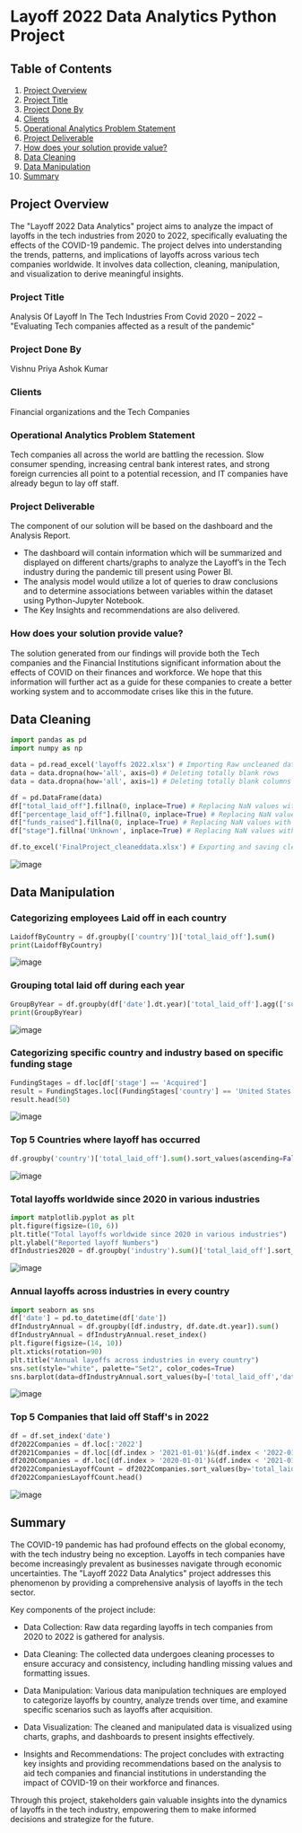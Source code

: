 # Layoff 2022 Data Analytics Python Project

## Table of Contents

1. [Project Overview](#project-overview)
2. [Project Title](#project-title)
3. [Project Done By](#project-done-by)
4. [Clients](#clients)
5. [Operational Analytics Problem Statement](#operational-analytics-problem-statement)
6. [Project Deliverable](#project-deliverable)
7. [How does your solution provide value?](#how-does-your-solution-provide-value)
8. [Data Cleaning](#data-cleaning)
9. [Data Manipulation](#data-manipulation)
10. [Summary](#summary)
    
## Project Overview

The "Layoff 2022 Data Analytics" project aims to analyze the impact of layoffs in the tech industries from 2020 to 2022, specifically evaluating the effects of the COVID-19 pandemic. The project delves into understanding the trends, patterns, and implications of layoffs across various tech companies worldwide. It involves data collection, cleaning, manipulation, and visualization to derive meaningful insights.


### Project Title
Analysis Of Layoff In The Tech Industries From Covid 2020 – 2022 – "Evaluating Tech companies affected as a result of the pandemic"

### Project Done By
Vishnu Priya Ashok Kumar

### Clients
Financial organizations and the Tech Companies

### Operational Analytics Problem Statement
Tech companies all across the world are battling the recession. Slow consumer spending, increasing central bank interest rates, and strong foreign currencies all point to a potential recession, and IT companies have already begun to lay off staff.

### Project Deliverable
The component of our solution will be based on the dashboard and the Analysis Report.
- The dashboard will contain information which will be summarized and displayed on different charts/graphs to analyze the Layoff’s in the Tech industry during the pandemic till present using Power BI.
- The analysis model would utilize a lot of queries to draw conclusions and to determine associations between variables within the dataset using Python-Jupyter Notebook.
- The Key Insights and recommendations are also delivered.

### How does your solution provide value?
The solution generated from our findings will provide both the Tech companies and the Financial Institutions significant information about the effects of COVID on their finances and workforce. We hope that this information will further act as a guide for these companies to create a better working system and to accommodate crises like this in the future.

## Data Cleaning
```python
import pandas as pd
import numpy as np

data = pd.read_excel('layoffs 2022.xlsx') # Importing Raw uncleaned dataset
data = data.dropna(how='all', axis=0) # Deleting totally blank rows
data = data.dropna(how='all', axis=1) # Deleting totally blank columns

df = pd.DataFrame(data)
df["total_laid_off"].fillna(0, inplace=True) # Replacing NaN values with 0 in total_laid_off column
df["percentage_laid_off"].fillna(0, inplace=True) # Replacing NaN values with 0 in percentage_laid_off column
df["funds_raised"].fillna(0, inplace=True) # Replacing NaN values with 0 in funds_raised column
df["stage"].fillna('Unknown', inplace=True) # Replacing NaN values with 'Unknown' in stage column

df.to_excel('FinalProject_cleaneddata.xlsx') # Exporting and saving cleaned dataset
```
![image](https://github.com/priya-ak/Python-Project-Layoff-Analysis-2022/assets/67804361/57005703-d873-4737-b59f-52485b994abe)

## Data Manipulation

### Categorizing employees Laid off in each country
```python
LaidoffByCountry = df.groupby(['country'])['total_laid_off'].sum()
print(LaidoffByCountry)
```
![image](https://github.com/priya-ak/Python-Project-Layoff-Analysis-2022/assets/67804361/68f4fe48-37e9-4a4c-a299-ef8a9560bd1e)

### Grouping total laid off during each year
```python
GroupByYear = df.groupby(df['date'].dt.year)['total_laid_off'].agg(['sum'])
print(GroupByYear)
```
![image](https://github.com/priya-ak/Python-Project-Layoff-Analysis-2022/assets/67804361/f4e0ab0a-da47-4b06-b8fb-05aaed127247)

### Categorizing specific country and industry based on specific funding stage
```python
FundingStages = df.loc[df['stage'] == 'Acquired']
result = FundingStages.loc[(FundingStages['country'] == 'United States') & (FundingStages['industry'] == 'Media')]
result.head(50)
```
![image](https://github.com/priya-ak/Python-Project-Layoff-Analysis-2022/assets/67804361/50fa2e64-4872-4923-b5a2-3541ac79d139)

### Top 5 Countries where layoff has occurred
```python
df.groupby('country')['total_laid_off'].sum().sort_values(ascending=False).head().plot(ylabel="", figsize=(8,8), kind='pie', stacked=True, colormap='tab10')
```
![image](https://github.com/priya-ak/Python-Project-Layoff-Analysis-2022/assets/67804361/39798a65-378e-409c-ae9c-b38daa331193)

### Total layoffs worldwide since 2020 in various industries
```python
import matplotlib.pyplot as plt
plt.figure(figsize=(10, 6))
plt.title("Total layoffs worldwide since 2020 in various industries")
plt.ylabel("Reported layoff Numbers")
dfIndustries2020 = df.groupby('industry').sum()['total_laid_off'].sort_values(ascending=False).plot(figsize=(16,8), kind='bar', stacked=True, colormap='cool')
```
![image](https://github.com/priya-ak/Python-Project-Layoff-Analysis-2022/assets/67804361/cd21af07-6a58-4c19-b8b4-e1eb696aa5a9)

### Annual layoffs across industries in every country
```python
import seaborn as sns
df['date'] = pd.to_datetime(df['date'])
dfIndustryAnnual = df.groupby([df.industry, df.date.dt.year]).sum()
dfIndustryAnnual = dfIndustryAnnual.reset_index()
plt.figure(figsize=(14, 10))
plt.xticks(rotation=90)
plt.title("Annual layoffs across industries in every country")
sns.set(style="white", palette="Set2", color_codes=True)
sns.barplot(data=dfIndustryAnnual.sort_values(by=['total_laid_off','date'], ascending=False), x="industry", y="total_laid_off", hue="date")
```
![image](https://github.com/priya-ak/Python-Project-Layoff-Analysis-2022/assets/67804361/3fa7faa6-00c0-417c-a0c0-94f688be2216)

### Top 5 Companies that laid off Staff's in 2022
```python
df = df.set_index('date')
df2022Companies = df.loc[:'2022']
df2021Companies = df.loc[(df.index > '2021-01-01')&(df.index < '2022-01-01')]
df2020Companies = df.loc[(df.index > '2020-01-01')&(df.index < '2021-01-01')]
df2022CompaniesLayoffCount = df2022Companies.sort_values(by='total_laid_off', ascending=False)
df2022CompaniesLayoffCount.head()
```
![image](https://github.com/priya-ak/Python-Project-Layoff-Analysis-2022/assets/67804361/71884807-2379-4524-a817-762cfba69d6a)


## Summary

The COVID-19 pandemic has had profound effects on the global economy, with the tech industry being no exception. Layoffs in tech companies have become increasingly prevalent as businesses navigate through economic uncertainties. The "Layoff 2022 Data Analytics" project addresses this phenomenon by providing a comprehensive analysis of layoffs in the tech sector.

Key components of the project include:

- Data Collection: Raw data regarding layoffs in tech companies from 2020 to 2022 is gathered for analysis.
  
- Data Cleaning: The collected data undergoes cleaning processes to ensure accuracy and consistency, including handling missing values and formatting issues.
  
- Data Manipulation: Various data manipulation techniques are employed to categorize layoffs by country, analyze trends over time, and examine specific scenarios such as layoffs after acquisition.
  
- Data Visualization: The cleaned and manipulated data is visualized using charts, graphs, and dashboards to present insights effectively.
  
- Insights and Recommendations: The project concludes with extracting key insights and providing recommendations based on the analysis to aid tech companies and financial institutions in understanding the impact of COVID-19 on their workforce and finances.

Through this project, stakeholders gain valuable insights into the dynamics of layoffs in the tech industry, empowering them to make informed decisions and strategize for the future.
